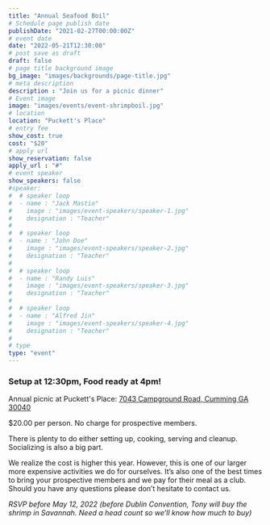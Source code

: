 ```yaml
---
title: "Annual Seafood Boil"
# Schedule page publish date
publishDate: "2021-02-27T00:00:00Z"
# event date
date: "2022-05-21T12:30:00"
# post save as draft
draft: false
# page title background image
bg_image: "images/backgrounds/page-title.jpg"
# meta description
description : "Join us for a picnic dinner"
# Event image
image: "images/events/event-shrimpboil.jpg"
# location
location: "Puckett's Place"
# entry fee
show_cost: true
cost: "$20"
# apply url
show_reservation: false
apply_url : "#"
# event speaker
show_speakers: false
#speaker:
#  # speaker loop
#  - name : "Jack Mastio"
#    image : "images/event-speakers/speaker-1.jpg"
#    designation : "Teacher"
#
#  # speaker loop
#  - name : "John Doe"
#    image : "images/event-speakers/speaker-2.jpg"
#    designation : "Teacher"
#
#  # speaker loop
#  - name : "Randy Luis"
#    image : "images/event-speakers/speaker-3.jpg"
#    designation : "Teacher"
#
#  # speaker loop
#  - name : "Alfred Jin"
#    image : "images/event-speakers/speaker-4.jpg"
#    designation : "Teacher"
#
# type
type: "event"
---
```



### Setup at 12:30pm, Food ready at 4pm!

Annual picnic at Puckett's Place:  [7043 Campground Road, Cumming GA 30040](https://goo.gl/maps/tgY7SaFVDJHLby966)

$20.00 per person.  No charge for prospective members.

There is plenty to do either setting up, cooking, serving and cleanup.
Socializing is also a big part.

We realize the cost is higher this year. However, this is one of our larger more
expensive activities we do for ourselves. It’s also one of the best times to bring
your prospective members and we pay for their meal as a club. Should you have
any questions please don’t hesitate to contact us.

*RSVP before May 12, 2022 (before Dublin Convention, Tony will buy the shrimp
in Savannah. Need a head count so we’ll know how much to buy)*